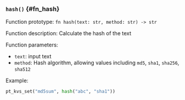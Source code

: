 ### `hash()` {#fn_hash}

Function prototype: `fn hash(text: str, method: str) -> str`

Function description: Calculate the hash of the text

Function parameters:

- `text`: input text
- `method`: Hash algorithm, allowing values including `md5`, `sha1`, `sha256`, `sha512`

Example:

```python
pt_kvs_set("md5sum", hash("abc", "sha1"))
```
